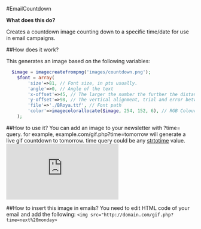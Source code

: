 #EmailCountdown

**What does this do?**

Creates a countdown image counting down to a specific time/date for use in email campaigns.

##How does it work?

This generates an image based on the following variables:

```php
  $image = imagecreatefrompng('images/countdown.png');
	$font = array(
		'size'=>81, // Font size, in pts usually.
		'angle'=>0, // Angle of the text
		'x-offset'=>45, // The larger the number the further the distance from the left hand side, 0 to align to the left.
		'y-offset'=>98, // The vertical alignment, trial and error between 20 and 60.
		'file'=>'./BRoya.ttf', // Font path
		'color'=>imagecolorallocate($image, 254, 152, 6), // RGB Colour of the text
	);
```


##How to use it?
You can add an image to your newsletter with ?time= query. for example, example.com/gif.php?time=tomorrow will generate a live gif countdown to tomorrow. time query could be any [strtotime](http://php.net/manual/en/function.strtotime.php) value.
![Time to next monday](http://niloofarestakhri.com/lab/gif.php?time=next%20monday)

##How to insert this image in emails?
You need to edit HTML code of your email and add the following:
`<img src="http://domain.com/gif.php?time=next%20monday>`
